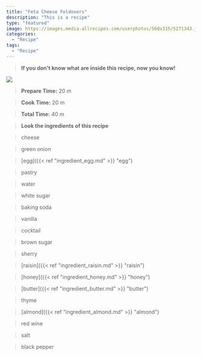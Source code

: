 ```yaml
---
title: "Feta Cheese Foldovers"
description: "This is a recipe"
type: "featured"
image: https://images.media-allrecipes.com/userphotos/560x315/5271343.jpg
categories: 
  - "Recipe"
tags: 
  - "Recipe"
---
```



>**If you don't know what are inside this recipe, now you know!**

![](../images/Recipes-Banner.jpg)
> **Prepare Time:** 20 m


> **Cook Time:** 20 m


> **Total Time:** 40 m

> **Look the ingredients of this recipe**

> cheese

> green onion

> [egg]({{< ref "ingredient_egg.md" >}} "egg")

> pastry

> water

> white sugar

> baking soda

> vanilla

> cocktail

> brown sugar

> sherry

> [raisin]({{< ref "ingredient_raisin.md" >}} "raisin")

> [honey]({{< ref "ingredient_honey.md" >}} "honey")

> [butter]({{< ref "ingredient_butter.md" >}} "butter")

> thyme

> [almond]({{< ref "ingredient_almond.md" >}} "almond")

> red wine

> salt

> black pepper

